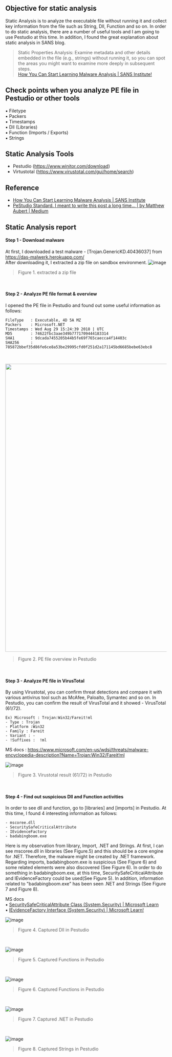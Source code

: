 ## Objective for static analysis  
<!--　------------------------------------------------------------------ -->
Static Analysis is to analyze the executable file without running it and collect key information from the file such as String, Dll, Function and so on. In order to do static analysis, there are a number of useful tools and I am going to use Pestudio at this time. In addition, I found the great explanation about static analysis in SANS blog.

> Static Properties Analysis: 
> Examine metadata and other details embedded in the file (e.g., strings) without running it, 
> so you can spot the areas you might want to examine more deeply in subsequent steps. <br>
[How You Can Start Learning Malware Analysis | SANS Institute!](https://www.sans.org/blog/how-you-can-start-learning-malware-analysis/?utm_medium=Social&utm_source=LinkedIn&utm_content=CM%20DFIR%20blog&utm_campaign=FOR610&fbclid=IwAR2j69SyYXaHtrqBcoXYOqcX9YPSJs6tm-mqSqNkQ7JGw6707MZFxuEjzSg)


## Check points when you analyze PE file in Pestudio or other tools 
 ▪ Filetype <br> 
 ▪ Packers <br>
 ▪ Timestamps <br>
 ▪ Dll (Libraries) <br>
 ▪ Function (Imports / Exports) <br>
 ▪ Strings <br>

## Static Analysis Tools 
- Pestudio (https://www.winitor.com/download)
- Virtustotal (https://www.virustotal.com/gui/home/search)

## Reference
- [How You Can Start Learning Malware Analysis | SANS Institute](https://www.sans.org/blog/how-you-can-start-learning-malware-analysis/?utm_medium=Social&utm_source=LinkedIn&utm_content=CM%20DFIR%20blog&utm_campaign=FOR610&fbclid=IwAR2j69SyYXaHtrqBcoXYOqcX9YPSJs6tm-mqSqNkQ7JGw6707MZFxuEjzSg)
- [PeStudio Standard. I meant to write this post a long time… | by Matthew Aubert | Medium](https://medium.com/@aubsec/pestudio-standard-f2ada4e8564)

## Static Analysis report
#### Step 1 - Download malware
At first, I downloaded a test malware - [Trojan.GenericKD.40436037] from https://das-malwerk.herokuapp.com/ <br>
After downloading it, I extracted a zip file on sandbox environment. 
![image](https://user-images.githubusercontent.com/120234772/208031055-2bea8f0a-6baa-4c84-8aa9-db09e598d56c.png) <br>
> Figure 1. extracted a zip file <br>
<br>

<!--　------------------------------------------------------------------ -->
#### Step 2 - Analyze PE file format & overview 
I opened the PE file in Pestudio and found out some useful information as follows:
```
FileType   : Executable, 4D 5A MZ
Packers    : Microsoft.NET
Timestamps : Wed Aug 29 15:24:39 2018 | UTC
MD5        : 74622fbc3aae349b7771709444183314
SHA1       : 9dcada7455205b44b5fe69f765caecca4f14403c
SHA256     : 785872bbef35d86fe6ce8a53be29995cfd0f251d2a171145bd6685bebe63ebc8
```

<br>

<img src="https://user-images.githubusercontent.com/120234772/208003867-d8858bfd-584b-4c21-9bc8-b7e3e1cfb5a2.png" width="900px"> <br>
> Figure 2. PE file overview in Pestudio 
<br>

<!--　------------------------------------------------------------------ -->
#### Step 3 - Analyze PE file in VirusTotal
By using Virustotal, you can confirm threat detections and compare it with various antivirus tool such as McAfee, Paloalto, Symantec and so on. In Pestudio, you can confirm the result of VirusTotal and it showed - VirusTotal (61/72).  

```
Ex) Microsoft : Trojan:Win32/Fareit!ml 
- Type : Trojan
- Platform :Win32
- Family : Fareit
- Variant : - 
- !Suffixes :  !ml
```
MS docs : https://www.microsoft.com/en-us/wdsi/threats/malware-encyclopedia-description?Name=Trojan:Win32/Fareit!ml
<br>

![image](https://user-images.githubusercontent.com/120234772/208032864-a3c45897-7d8a-4699-8ca8-62b4221989f9.png)
> Figure 3. Virustotal result (61/72) in Pestudio
<br>

<!--　------------------------------------------------------------------ -->
#### Step 4 - Find out suspicious Dll and Function activities 
In order to see dll and function, go to [libraries] and [imports] in Pestudio. At this time, I found 4 interesting information as follows:
```
- mscoree.dll
- SecuritySafeCriticalAttribute
- IEvidenceFactory
- badabingboom.exe
```
Here is my observation from library, Import, .NET and Strings. At first, I can see mscoree.dll in libraries (See Figure.5) and this should be a core engine for .NET. Therefore, the malware might be created by .NET framework. Regarding imports, badabingboom.exe is suspicious (See Figure 6) and some related elements were also discovered (See Figure 6). In order to do something in badabingboom.exe, at this time, SecuritySafeCriticalAttribute and IEvidenceFactory could be used(See Figure 5).
In addition, information related to "badabingboom.exe" has been seen .NET and Strings (See Figure 7 and Figure 8).
<br>
 
 MS docs <br>
▪ [SecuritySafeCriticalAttribute Class (System.Security) | Microsoft Learn](https://learn.microsoft.com/en-us/dotnet/api/system.security.securitysafecriticalattribute?view=net-7.0) <br>
▪ [IEvidenceFactory Interface (System.Security) | Microsoft Learn!](https://learn.microsoft.com/en-us/dotnet/api/system.security.ievidencefactory?view=netframework-2.0) <br>

![image](https://user-images.githubusercontent.com/120234772/208033668-af4b7565-9e8e-42ce-8c36-82715f474c82.png)
> Figure 4. Captured Dll in Pestudio
<br>

![image](https://user-images.githubusercontent.com/120234772/208034607-986d0047-e3d3-4166-b6c7-8ed4a67faa25.png)
> Figure 5. Captured Functions in Pestudio
<br>

![image](https://user-images.githubusercontent.com/120234772/208035266-3bff3d50-29cc-486a-90b4-bfa28eb3f1cd.png)
> Figure 6. Captured Functions in Pestudio
<br>

![image](https://user-images.githubusercontent.com/120234772/208036105-7a09c796-d5b6-4f5e-8410-6e5f561495d7.png)
> Figure 7. Captured .NET in Pestudio
<br>

![image](https://user-images.githubusercontent.com/120234772/208039043-268c111c-ec60-46b5-b576-182563dcfeb7.png)
> Figure 8. Captured Strings in Pestudio
<br>
